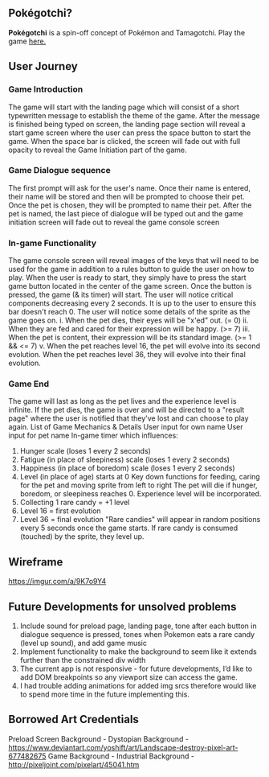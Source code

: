 ## Pokégotchi?
**Pokégotchi** is a spin-off concept of Pokémon and Tamagotchi. Play the game [here.](http://pokegotchi-app.herokuapp.com)

## User Journey
### Game Introduction
The game will start with the landing page which will consist of a short typewritten message to establish the theme of the game.
After the message is finished being typed on screen, the landing page section will reveal a start game screen where the user can press the space button to start the game.
When the space bar is clicked, the screen will fade out with full opacity to reveal the Game Initiation part of the game.
### Game Dialogue sequence

The first prompt will ask for the user's name.
Once their name is entered, their name will be stored and then will be prompted to choose their pet.
Once the pet is chosen, they will be prompted to name their pet.
After the pet is named, the last piece of dialogue will be typed out and the game initiation screen will fade out to reveal the game console screen

### In-game Functionality
The game console screen will reveal images of the keys that will need to be used for the game in addition to a rules button to guide the user on how to play.
When the user is ready to start, they simply have to press the start game button located in the center of the game screen.
Once the button is pressed, the game (& its timer) will start. The user will notice critical components decreasing every 2 seconds. It is up to the user to ensure this bar doesn't reach 0.
The user will notice some details of the sprite as the game goes on.
i. When the pet dies, their eyes will be "x'ed" out. (= 0) ii. When they are fed and cared for their expression will be happy. (>= 7) iii. When the pet is content, their expression will be its standard image. (>= 1 && <= 7) v. When the pet reaches level 16, the pet will evolve into its second evolution. When the pet reaches level 36, they will evolve into their final evolution.

### Game End
The game will last as long as the pet lives and the experience level is infinite. If the pet dies, the game is over and will be directed to a "result page" where the user is notified that they've lost and can choose to play again.
List of Game Mechanics & Details
 User input for own name
 User input for pet name
 In-game timer which influences:
   1. Hunger scale (loses 1 every 2 seconds) 
   2. Fatigue (in place of sleepiness) scale (loses 1 every 2 seconds)
   3. Happiness (in place of boredom) scale (loses 1 every 2 seconds)
   4. Level (in place of age) starts at 0
Key down functions for feeding, caring for the pet and moving sprite from left to right
The pet will die if hunger, boredom, or sleepiness reaches 0.
Experience level will be incorporated. 
  1. Collecting 1 rare candy = +1 level
  2. Level 16 = first evolution 
  3. Level 36 = final evolution 
"Rare candies" will appear in random positions every 5 seconds once the game starts.
 If rare candy is consumed (touched) by the sprite, they level up.

## Wireframe
https://imgur.com/a/9K7o9Y4

## Future Developments for unsolved problems
1. Include sound for preload page, landing page, tone after each button in dialogue sequence is pressed, tones when Pokemon eats a rare candy (level up sound), and add game music
2. Implement functionality to make the background to seem like it extends further than the constrained div width
3. The current app is not responsive - for future developments, I’d like to add DOM breakpoints so any viewport size can access the game.
4. I had trouble adding animations for added img srcs therefore would like to spend more time in the future implementing this.

## Borrowed Art Credentials
Preload Screen Background - Dystopian Background - https://www.deviantart.com/yoshift/art/Landscape-destroy-pixel-art-677482675
Game Background - Industrial Background - http://pixeljoint.com/pixelart/45041.htm
